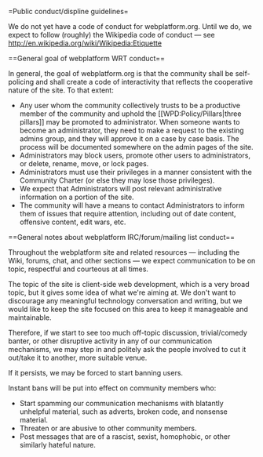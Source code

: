 =Public conduct/displine guidelines=

We do not yet have a code of conduct for webplatform.org. Until we do, we expect to follow (roughly) the Wikipedia code of conduct — see http://en.wikipedia.org/wiki/Wikipedia:Etiquette

==General goal of webplatform WRT conduct==

In general, the goal of webplatform.org is that the community shall be self-policing and shall create a code of interactivity that reflects the cooperative nature of the site. To that extent:

* Any user whom the community collectively trusts to be a productive member of the community and uphold the [[WPD:Policy/Pillars|three pillars]] may be promoted to administrator. When someone wants to become an administrator, they need to make a request to the existing admins group, and they will approve it on a case by case basis. The process will be documented somewhere on the admin pages of the site.
* Administrators may block users, promote other users to administrators, or delete, rename, move, or lock pages.
* Administrators must use their privileges in a manner consistent with the Community Charter (or else they may lose those privileges).
* We expect that Administrators will post relevant administrative information on a portion of the site.
* The community will have a means to contact Administrators to inform them of issues that require attention, including out of date content, offensive content, edit wars, etc.

==General notes about webplatform IRC/forum/mailing list conduct==

Throughout the webplatform site and related resources — including the Wiki, forums, chat, and other sections — we expect communication to be on topic, respectful and courteous at all times.

The topic of the site is client-side web development, which is a very broad topic, but it gives some idea of what we're aiming at. We don't want to discourage any meaningful technology conversation and writing, but we would like to keep the site focused on this area to keep it manageable and maintainable.

Therefore, if we start to see too much off-topic discussion, trivial/comedy banter, or other disruptive activity in any of our communication mechanisms, we may step in and politely ask the people involved to cut it out/take it to another, more suitable venue.

If it persists, we may be forced to start banning users.

Instant bans will be put into effect on community members who:

* Start spamming our communication mechanisms with blatantly unhelpful material, such as adverts, broken code, and nonsense material.
* Threaten or are abusive to other community members.
* Post messages that are of a rascist, sexist, homophobic, or other similarly hateful nature.